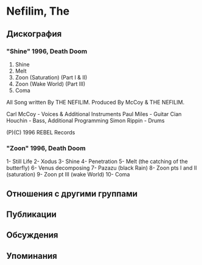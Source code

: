 # Nefilim, The



## Дискография

### "Shine" 1996, Death Doom

1. Shine
2. Melt
3. Zoon (Saturation) (Part I & II)
4. Zoon (Wake World) (Part III)
5. Coma

All Song written By THE NEFILIM.
Produced By McCoy & THE NEFILIM.

Carl McCoy - Voices & Additional Instruments
Paul Miles - Guitar
Cian Houchin - Bass, Additional Programming
Simon Rippin - Drums

(P)(C) 1996 REBEL Records

### "Zoon" 1996, Death Doom

1- Still Life
2- Xodus
3- Shine
4- Penetration
5- Melt (the catching of the butterfly)
6- Venus decomposing
7- Pazazu (black Rain)
8- Zoon pts I and II (saturation)
9- Zoon pt III (wake World)
10- Coma


## Отношения с другими группами


## Публикации


## Обсуждения


## Упоминания

